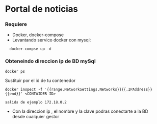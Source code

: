 # Portal de noticias
### Requiere
- Docker, docker-compose
- Levantando servico docker con mysql:
  
```
  docker-compse up -d
```

### Obteneindo direccion ip de BD mySql

```
docker ps
```
Sustituir <CONTAINER ID> por el id de tu contenedor
```
docker inspect -f '{{range.NetworkSettings.Networks}}{{.IPAddress}}{{end}}' <CONTAIDER ID>
```
```
salida de ejemplo 172.18.0.2
```
- Con la direccion ip , el nombre y la clave podras conectarte a la BD desde cualquier gestor 
